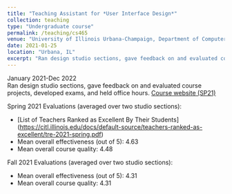 ```yaml
---
title: "Teaching Assistant for *User Interface Design*"
collection: teaching
type: "Undergraduate course"
permalink: /teaching/cs465
venue: "University of Illinois Urbana-Champaign, Department of Computer Science"
date: 2021-01-25
location: "Urbana, IL"
excerpt: "Ran design studio sections, gave feedback on and evaluated course projects, developed exams, and held office hours."
---
```


January 2021-Dec 2022  
Ran design studio sections, gave feedback on and evaluated course projects, developed exams, and held office hours.
[Course website (SP21)](https://courses.grainger.illinois.edu/cs465/sp2021/)

Spring 2021 Evaluations (averaged over two studio sections):
 * [List of Teachers Ranked as Excellent By Their Students] (https://citl.illinois.edu/docs/default-source/teachers-ranked-as-excellent/tre-2021-spring.pdf)
 * Mean overall effectiveness (out of 5): 4.63
 * Mean overall course quality: 4.48
 
Fall 2021 Evaluations (averaged over two studio sections):
 * Mean overall effectiveness (out of 5): 4.31
 * Mean overall course quality: 4.31